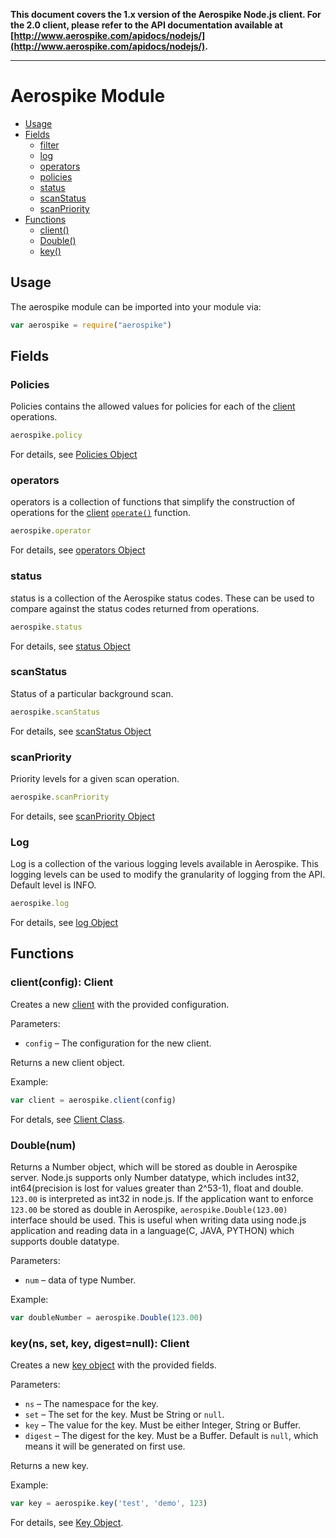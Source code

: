 **This document covers the 1.x version of the Aerospike Node.js client. For the
2.0 client, please refer to the API documentation available at
[http://www.aerospike.com/apidocs/nodejs/](http://www.aerospike.com/apidocs/nodejs/).**

----------

# Aerospike Module

- [Usage](#usage)
- [Fields](#fields)
    - [filter](#filter)
    - [log](#log)
    - [operators](#operators)
    - [policies](#Policies)
    - [status](#status)
    - [scanStatus](#scanStatus)
    - [scanPriority](#scanPriority)
- [Functions](#functions)
    - [client()](#client)
    - [Double()](#Double)
    - [key()](#key)


<a name="usage"></a>
## Usage

The aerospike module can be imported into your module via:

```js
var aerospike = require("aerospike")
```



<a name="fields"></a>
## Fields

<!--
################################################################################
Policies
################################################################################
-->
<a name="Policies"></a>

### Policies

Policies contains the allowed values for policies for each of the [client](client.md) operations.

```js
aerospike.policy
```

For details, see [Policies Object](policies.md)


<!--
################################################################################
operators
################################################################################
-->
<a name="operators"></a>

### operators

operators is a collection of functions that simplify the construction of operations for the [client](client.md) [`operate()`](client.md#operate) function.

```js
aerospike.operator
```

For details, see [operators Object](operators.md)

<!--
################################################################################
status
################################################################################
-->
<a name="status"></a>

### status

status is a collection of the Aerospike status codes. These can be used to compare against the status codes returned from operations.

```js
aerospike.status
```

For details, see [status Object](status.md)

<!--
################################################################################
scanStatus
################################################################################
-->
<a name="scanStatus"></a>

### scanStatus

Status of a particular background scan.

```js
aerospike.scanStatus
```

For details, see [scanStatus Object](scanproperties.md#scanStatus)

<!--
################################################################################
scanPriority
################################################################################
-->
<a name="scanPriority"></a>

### scanPriority

Priority levels for a given scan operation.

```js
aerospike.scanPriority
```

For details, see [scanPriority Object](scanproperties.md#scanPriority)

<!--
################################################################################
Log
################################################################################
-->
<a name="Log"></a>

### Log

Log is a collection of the various logging levels available in Aerospike. This logging levels can be used to modify the granularity of logging from the API.
Default level is INFO.

```js
aerospike.log
```

For details, see [log Object](log.md)

<a name="functions"></a>
## Functions

<!--
################################################################################
client
################################################################################
-->
<a name="client"></a>

### client(config): Client

Creates a new [client](client.md) with the provided configuration.

Parameters:

- `config` – The configuration for the new client.

Returns a new client object.

Example:

```js
var client = aerospike.client(config)
```

For detals, see [Client Class](client.md).


<!--
################################################################################
Double
################################################################################
-->
<a name="Double"></a>

### Double(num)

Returns a Number object, which will be stored as double in Aerospike server.
Node.js supports only Number datatype, which includes int32, int64(precision is lost for values greater than 2^53-1),
float and double. `123.00` is interpreted as int32 in node.js. If the application want to enforce `123.00` be stored
as double in Aerospike, `aerospike.Double(123.00)` interface should be used. This is useful when writing data using node.js
application and reading data in a language(C, JAVA, PYTHON)  which supports double datatype.

Parameters:

- `num` – data of type Number.


Example:

```js
var doubleNumber = aerospike.Double(123.00)
```

<!--
################################################################################
key
################################################################################
-->
<a name="key"></a>

### key(ns, set, key, digest=null): Client

Creates a new [key object](datamodel.md#key) with the provided fields.

Parameters:

- `ns` – The namespace for the key.
- `set` – The set for the key. Must be String or `null`.
- `key` – The value for the key. Must be either Integer, String or Buffer.
- `digest` – The digest for the key. Must be a Buffer. Default is `null`, which means it will be generated on first use.

Returns a new key.

Example:

```js
var key = aerospike.key('test', 'demo', 123)
```

For details, see [Key Object](datamodel.md#key).

